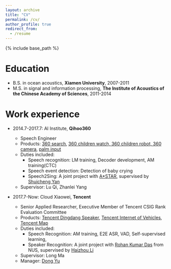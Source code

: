 ```yaml
---
layout: archive
title: "CV"
permalink: /cv/
author_profile: true
redirect_from:
  - /resume
---
```


{% include base_path %}

Education
======
* B.S. in ocean acoustics, **Xiamen University**, 2007-2011
* M.S. in signal and information processing, **The Institute of Acoustics of the Chinese Academy of Sciences**, 2011-2014

Work experience
======
* 2014.7-2017.7: AI Institute, **Qihoo360**
  * Speech Engineer
  * Products: [360 search](https://www.so.com/), [360 children watch, 360 children robot, 360 camera](https://mall.360.cn/ac/360PPR?utm_source=guanwanggd02), [palm input](http://www.xinshuru.com/win_record.html)
  * Duties included:
    * Speech recognition: LM training, Decoder development, AM training(CTC)
    * Speech event detection: Detection of baby crying
    * Speech2Sing: A joint project with [A*STAR](https://www.a-star.edu.sg/), supervised by [Shuicheng Yan](https://www.linkedin.com/in/shuicheng-yan-123a866/?originalSubdomain=sg)
  * Supervisor: Lu Qi, Zhanlei Yang

* 2017.7-Now: Cloud Xiaowei, **Tencent**
  * Senior Applied Researcher, Executive Member of Tencent CSIG Rank Evaluation Committee
  * Products: [Tencent Dingdang Speaker](https://dingdang.qq.com/dingdang_speaker.html), [Tencent Internet of Vehicles](https://cloud.tencent.com/solution/auto), [Tencent Map](https://map.qq.com/)
  * Duties included:
    * Speech Recognition: AM training, E2E ASR, VAD, Self-supervised learning,
    * Speaker Recognition: A joint project with [Rohan Kumar Das](https://sites.google.com/view/rohankumardas) from NUS, supervised by [Haizhou Li](https://ece.nus.edu.sg/hlt/faculty/)
  * Supervisor: Long Ma
  * Manager: [Dong Yu](https://sites.google.com/view/dongyu888/)
